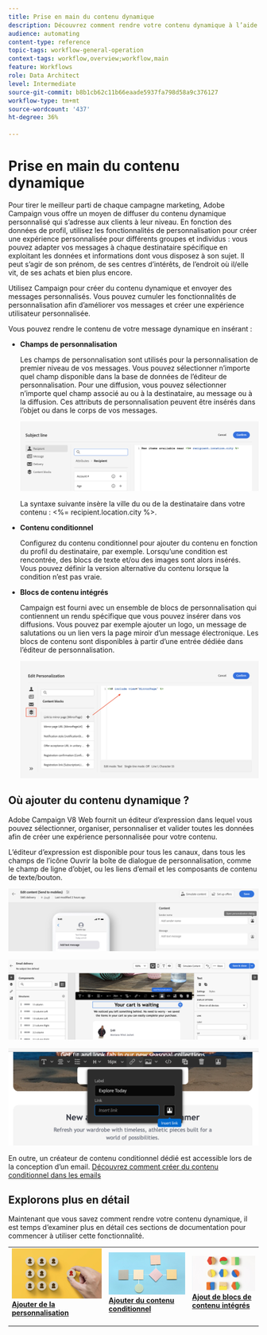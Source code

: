 ```yaml
---
title: Prise en main du contenu dynamique
description: Découvrez comment rendre votre contenu dynamique à l’aide de la personnalisation, du contenu conditionnel et des blocs de contenu intégrés.
audience: automating
content-type: reference
topic-tags: workflow-general-operation
context-tags: workflow,overview;workflow,main
feature: Workflows
role: Data Architect
level: Intermediate
source-git-commit: b8b1cb62c11b66eaade5937fa798d58a9c376127
workflow-type: tm+mt
source-wordcount: '437'
ht-degree: 36%

---
```



# Prise en main du contenu dynamique

Pour tirer le meilleur parti de chaque campagne marketing, Adobe Campaign vous offre un moyen de diffuser du contenu dynamique personnalisé qui s’adresse aux clients à leur niveau. En fonction des données de profil, utilisez les fonctionnalités de personnalisation pour créer une expérience personnalisée pour différents groupes et individus : vous pouvez adapter vos messages à chaque destinataire spécifique en exploitant les données et informations dont vous disposez à son sujet. Il peut s’agir de son prénom, de ses centres d’intérêts, de l’endroit où il/elle vit, de ses achats et bien plus encore.

Utilisez Campaign pour créer du contenu dynamique et envoyer des messages personnalisés. Vous pouvez cumuler les fonctionnalités de personnalisation afin d’améliorer vos messages et créer une expérience utilisateur personnalisée.

Vous pouvez rendre le contenu de votre message dynamique en insérant :

* **Champs de personnalisation**

   Les champs de personnalisation sont utilisés pour la personnalisation de premier niveau de vos messages. Vous pouvez sélectionner n’importe quel champ disponible dans la base de données de l’éditeur de personnalisation. Pour une diffusion, vous pouvez sélectionner n’importe quel champ associé au ou à la destinataire, au message ou à la diffusion. Ces attributs de personnalisation peuvent être insérés dans l’objet ou dans le corps de vos messages.

   ![](assets/perso-subject-line.png)

   La syntaxe suivante insère la ville du ou de la destinataire dans votre contenu : &lt;%= recipient.location.city %>.

* **Contenu conditionnel**

   Configurez du contenu conditionnel pour ajouter du contenu en fonction du profil du destinataire, par exemple. Lorsqu’une condition est rencontrée, des blocs de texte et/ou des images sont alors insérés. Vous pouvez définir la version alternative du contenu lorsque la condition n’est pas vraie.

* **Blocs de contenu intégrés**

   Campaign est fourni avec un ensemble de blocs de personnalisation qui contiennent un rendu spécifique que vous pouvez insérer dans vos diffusions. Vous pouvez par exemple ajouter un logo, un message de salutations ou un lien vers la page miroir d’un message électronique. Les blocs de contenu sont disponibles à partir d’une entrée dédiée dans l’éditeur de personnalisation.

   ![](assets/perso-content-blocks.png)

## Où ajouter du contenu dynamique ?

Adobe Campaign V8 Web fournit un éditeur d’expression dans lequel vous pouvez sélectionner, organiser, personnaliser et valider toutes les données afin de créer une expérience personnalisée pour votre contenu.

L’éditeur d’expression est disponible pour tous les canaux, dans tous les champs de l’icône Ouvrir la boîte de dialogue de personnalisation, comme le champ de ligne d’objet, ou les liens d’email et les composants de contenu de texte/bouton.

![](assets/expression-editor-access.png)

![](assets/expression-editor-access-email.png)

![](assets/perso-link-insert-icon.png)

En outre, un créateur de contenu conditionnel dédié est accessible lors de la conception d’un email. [Découvrez comment créer du contenu conditionnel dans les emails](conditions.md)

## Explorons plus en détail

Maintenant que vous savez comment rendre votre contenu dynamique, il est temps d’examiner plus en détail ces sections de documentation pour commencer à utiliser cette fonctionnalité.

<table style="table-layout:fixed"><tr style="border: 0;">
<td>
<a href="personalize.md">
<img alt="Personnaliser le contenu" src="assets/do-not-localize/dynamic-personalization.jpg">
</a>
<div>
<a href="personalize.md"><strong>Ajouter de la personnalisation</strong></a>
</div>
<p>
</td>
<td>
<a href="conditions.md">
<img alt="prospect" src="assets/do-not-localize/dynamic-conditional.jpg">
</a>
<div><a href="conditions.md"><strong>Ajouter du contenu conditionnel</strong>
</div>
<p>
</td>
<td>
<a href="content-blocks.md">
<img alt="Peu fréquent" src="assets/do-not-localize/dynamic-content-blocks.jpg">
</a>
<div>
<a href="content-blocks.md"><strong>Ajout de blocs de contenu intégrés</strong></a>
</div>
<p></td>
</tr></table>
